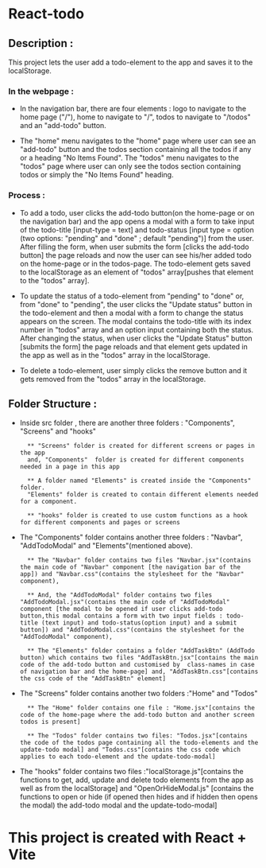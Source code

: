 # React-todo

## Description : 
This project lets the user add a todo-element to the app and saves it to the localStorage.

### In the webpage : 
* In the navigation bar, there are four elements : logo to navigate to the home page ("/"), home to navigate to "/", todos to navigate to "/todos" and an "add-todo" button.

* The "home" menu navigates to the "home" page where user can see an "add-todo" button and the todos section containing all the todos if any or a heading "No Items Found". The "todos" menu navigates to the "todos" page where user can only see the todos section containing todos or simply the "No Items Found" heading.



### Process :

* To add a todo, user clicks the add-todo button(on the home-page or on the navigation bar) and the app opens a modal with a form to take input of the todo-title [input-type = text] and todo-status [input type = option (two options: "pending" and "done" ; default "pending")] from the user. After filling the form, when user submits the form [clicks the add-todo button] the page reloads and now the user can see his/her added todo on the home-page or in the todos-page. The todo-element gets saved to the localStorage as an element of  "todos" array[pushes that element to the "todos" array].

* To update the status of a todo-element from "pending" to "done" or, from "done" to "pending", the user clicks the "Update status" button in the todo-element and then a modal with a form to change the status appears on the screen. The modal contains the todo-title with its index number in "todos" array and an option input containing both the status. After changing the status, when user clicks the "Update Status" button [submits the form] the page reloads and that element gets updated in the app as well as in the "todos" array in the localStorage.

* To delete a todo-element, user simply clicks the remove button and it gets removed from the "todos" array in the localStorage.



## Folder Structure : 

* Inside src folder , there are another three folders : "Components", "Screens" and "hooks" 

        ** "Screens" folder is created for different screens or pages in the app
        and, "Components"  folder is created for different components needed in a page in this app

        ** A folder named "Elements" is created inside the "Components" folder.
        "Elements" folder is created to contain different elements needed for a component.

        ** "hooks" folder is created to use custom functions as a hook for different components and pages or screens

* The "Components" folder contains another three  folders : "Navbar", "AddTodoModal" and "Elements"(mentioned above).

        ** The "Navbar" folder contains two files "Navbar.jsx"(contains the main code of "Navbar" component [the navigation bar of the app]) and "Navbar.css"(contains the stylesheet for the "Navbar" component),

        ** And, the "AddTodoModal" folder contains two files "AddTodoModal.jsx"(contains the main code of "AddTodoModal" component [the modal to be opened if user clicks add-todo button,this modal contains a form with two input fields : todo-title (text input) and todo-status(option input) and a submit button]) and "AddTodoModal.css"(contains the stylesheet for the "AddTodoModal" component),

        ** The "Elements" folder contains a folder "AddTaskBtn" (AddTodo button) which contains two files "AddTaskBtn.jsx"[contains the main code of the add-todo button and customised by  class-names in case of navigation bar and the home-page] and, "AddTaskBtn.css"[contains the css code of the "AddTaskBtn" element]

* The "Screens" folder contains another two folders :"Home" and "Todos"

        ** The "Home" folder contains one file : "Home.jsx"[contains the code of the home-page where the add-todo button and another screen todos is present]

        ** The "Todos" folder contains two files: "Todos.jsx"[contains the code of the todos page containing all the todo-elements and the update-todo modal] and "Todos.css"[contains the css code which applies to each todo-element and the update-todo-modal]

* The "hooks" folder contains two files :"localStorage.js"[contains the functions to get, add, update and delete todo elements from the app as well as from the localStorage] and "OpenOrHideModal.js" [contains the functions to open or hide (if opened then hides and if hidden then opens the modal) the add-todo modal and the update-todo-modal]









































# This project is created with  React + Vite

